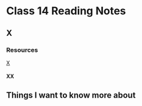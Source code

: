 # Class 14 Reading Notes

## X

### Resources

[X](X)

#### XX

## Things I want to know more about
